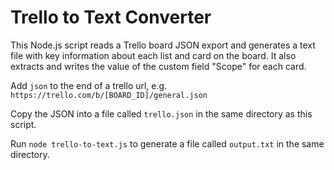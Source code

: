 # Trello to Text Converter

This Node.js script reads a Trello board JSON export and generates a text file with key information about each list and card on the board. It also extracts and writes the value of the custom field "Scope" for each card.

Add `json` to the end of a trello url, e.g. `https://trello.com/b/[BOARD_ID]/general.json`

Copy the JSON into a file called `trello.json` in the same directory as this script.

Run `node trello-to-text.js` to generate a file called `output.txt` in the same directory.